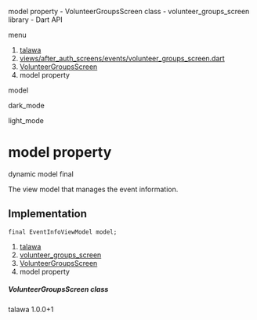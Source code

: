 




model property - VolunteerGroupsScreen class - volunteer\_groups\_screen library - Dart API







menu

1. [talawa](../../index.html)
2. [views/after\_auth\_screens/events/volunteer\_groups\_screen.dart](../../file-___home_harshil_Desktop_open-source_palisadoes_talawa_lib_views_after_auth_screens_events_volunteer_groups_screen/)
3. [VolunteerGroupsScreen](../../file-___home_harshil_Desktop_open-source_palisadoes_talawa_lib_views_after_auth_screens_events_volunteer_groups_screen/VolunteerGroupsScreen-class.html)
4. model property

model


dark\_mode

light\_mode




# model property


dynamic
model
final

The view model that manages the event information.


## Implementation

```
final EventInfoViewModel model;
```

 


1. [talawa](../../index.html)
2. [volunteer\_groups\_screen](../../file-___home_harshil_Desktop_open-source_palisadoes_talawa_lib_views_after_auth_screens_events_volunteer_groups_screen/)
3. [VolunteerGroupsScreen](../../file-___home_harshil_Desktop_open-source_palisadoes_talawa_lib_views_after_auth_screens_events_volunteer_groups_screen/VolunteerGroupsScreen-class.html)
4. model property

##### VolunteerGroupsScreen class





talawa
1.0.0+1






